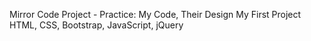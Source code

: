 Mirror Code Project - Practice: My Code, Their Design
My First Project
HTML, CSS, Bootstrap, JavaScript, jQuery

